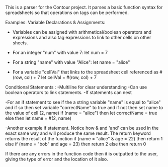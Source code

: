 This is a parser for the Contour project. It parses a basic function syntax for spreadsheets so that operations on tags can be performed.

Examples:
Variable Declarations & Assignments:
 - Variables can be assigned with arithmetical/boolean operators and expressions and also tag expressions to link to other cells
    on other sheets.
 - For an integer "num" with value 7:
  let num = 7
  
 - For a string "name" with value "Alice":
  let name = "alice"
  
 - For a variable "cellVal" that links to the spreadsheet cell referenced as #(row, col) + 7
 let cellVal = #(row, col) + 7
 
Conditional Statements :
  -Multiline for clear understanding
  -Can use boolean operators to link statements.
  -If statements can nest
  
  -For an if statement to see if the a string variable "name" is equal to "alice" and if so then set variable "correctName" to   true and if not then set name to the value of cell (2, name)
   if (name = "alice")
   then let correctName = true
   else then let name = #(2, name)
  
  -Another example if statement. Notice how & and 'and' can be used in the exact same way and will produce the same result.
  The return keyword returns the result of the function
    if (name = "alice" & age = 22)
   then return 1
   else if (name = "bob" and age = 23)
   then return 2
   else then return 0
   
If there are any errors in the function code then it is outputted to the user, giving the type of error and the location of it also.

